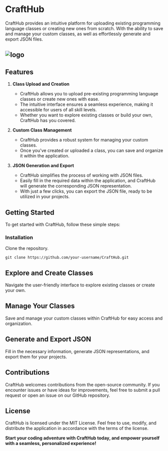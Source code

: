# CraftHub
CraftHub provides an intuitive platform for uploading existing programming language classes or creating new ones from scratch. With the ability to save and manage your custom classes, as well as effortlessly generate and export JSON files.

## ![logo](https://github.com/c3n9/Robocad-Json-Converter/assets/108518693/09cd5471-55d6-45d7-8234-13fa723c9d74)

## Features

1. **Class Upload and Creation**
   - CraftHub allows you to upload pre-existing programming language classes or create new ones with ease.
   - The intuitive interface ensures a seamless experience, making it accessible for users of all skill levels.
   - Whether you want to explore existing classes or build your own, CraftHub has you covered.

2. **Custom Class Management**
   - CraftHub provides a robust system for managing your custom classes.
   - Once you've created or uploaded a class, you can save and organize it within the application.

3. **JSON Generation and Export**
   - CraftHub simplifies the process of working with JSON files.
   - Easily fill in the required data within the application, and CraftHub will generate the corresponding JSON representation.
   - With just a few clicks, you can export the JSON file, ready to be utilized in your projects.

## Getting Started

To get started with CraftHub, follow these simple steps:

### Installation

Clone the repository.

```
git clone https://github.com/your-username/CraftHub.git
```
## Explore and Create Classes
Navigate the user-friendly interface to explore existing classes or create your own.

## Manage Your Classes
Save and manage your custom classes within CraftHub for easy access and organization.

## Generate and Export JSON
Fill in the necessary information, generate JSON representations, and export them for your projects.

## Contributions
CraftHub welcomes contributions from the open-source community. If you encounter issues or have ideas for improvements, feel free to submit a pull request or open an issue on our GitHub repository.

## License
CraftHub is licensed under the MIT License. Feel free to use, modify, and distribute the application in accordance with the terms of the license.

**Start your coding adventure with CraftHub today, and empower yourself with a seamless, personalized experience!**
